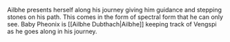 Ailbhe presents herself along his journey giving him guidance and stepping stones on his path. 
This comes in the form of spectral form that he can only see.
Baby Pheonix is [[Ailbhe Dubthach|Ailbhe]] keeping track of Vengspi as he goes along in his journey.
